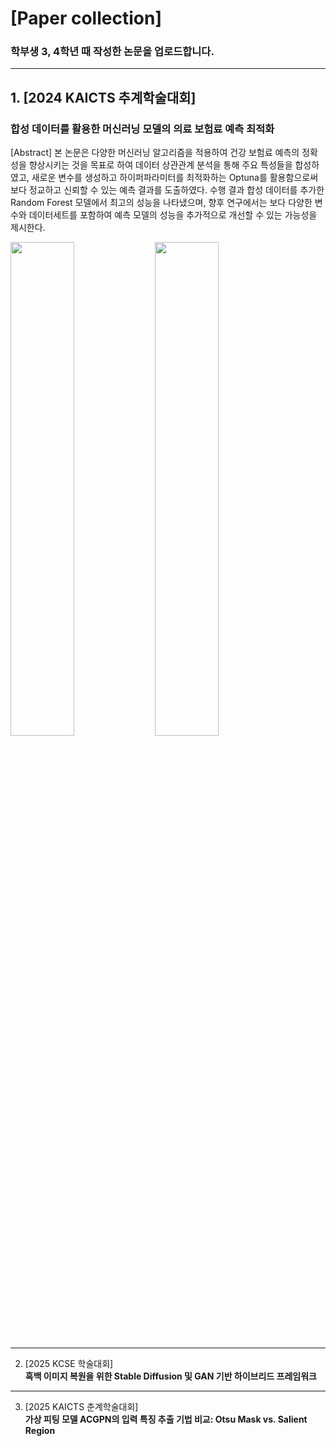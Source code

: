 # [Paper collection]

### 학부생 3, 4학년 때 작성한 논문을 업로드합니다.

---

## 1. ﻿[2024 KAICTS 추계학술대회] <br>
   ### **합성 데이터를 활용한 머신러닝 모델의 의료 보험료 예측 최적화** <br>
   [Abstract] 본 논문은 다양한 머신러닝 알고리즘을 적용하여 건강 보험료 예측의 정확성을 향상시키는 것을 목표로 하여 데이터 상관관계 분석을 통해 주요 특성들을 합성하였고, 새로운 변수를 생성하고 하이퍼파라미터를 최적화하는 Optuna를 활용함으로써 보다 정교하고 신뢰할 수 있는 예측 결과를 도출하였다. 수행 결과 합성 데이터를 추가한 Random Forest 모델에서 최고의 성능을 나타냈으며, 향후 연구에서는 보다 다양한 변수와 데이터세트를 포함하여 예측 모델의 성능을 추가적으로 개선할 수 있는 가능성을 제시한다.
   <p align="left">
     <img src="https://github.com/user-attachments/assets/00cce396-f527-4228-902b-5dc2308ba84a" width="45%">
     <img src="https://github.com/user-attachments/assets/ab7a421e-f735-496f-8618-593a912db604" width="45%">
   </p>
   
----

2. ﻿[2025 KCSE 학술대회] <br>
   **흑백 이미지 복원을 위한 Stable Diffusion 및 GAN 기반 하이브리드 프레임워크**
   
---

3. ﻿[2025 KAICTS 춘계학술대회] <br>
   **가상 피팅 모델 ACGPN의 입력 특징 추출 기법 비교: Otsu Mask vs. Salient Region**
